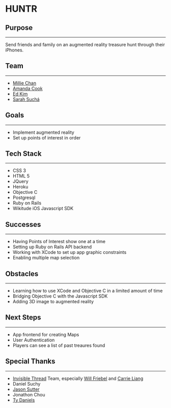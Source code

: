 # HUNTR

## Purpose
------
Send friends and family on an augmented reality treasure hunt through their iPhones.

## Team
------
* [Millie Chan](https://github.com/milliechan)
* [Amanda Cook](https://github.com/amandawouldgo)
* [Ed Kim](https://github.com/edwardkimj)
* [Sarah Suchá](https://github.com/sarahsucha)

## Goals
------
* Implement augmented reality
* Set up points of interest in order

## Tech Stack
------
* CSS 3
* HTML 5
* JQuery
* Heroku
* Objective C
* Postgresql
* Ruby on Rails
* Wikitude iOS Javascript SDK

## Successes
------
* Having Points of Interest show one at a time
* Setting up Ruby on Rails API backend
* Working with XCode to set up app graphic constraints
* Enabling multiple map selection

## Obstacles
------
* Learning how to use XCode and Objective C in a limited amount of time
* Bridging Objective C with the Javascript SDK
* Adding 3D image to augmented reality

## Next Steps
------
* App frontend for creating Maps
* User Authentication
* Players can see a list of past treaures found

## Special Thanks
------
* [Invisible Thread](https://github.com/wfriebel/invisible-thread) Team, especially [Will Friebel](https://github.com/wfriebel) and [Carrie Liang](https://github.com/liangcarrie20)
* Daniel Suchy
* [Jason Sutter](https://github.com/jasonsutter87)
* Jonathon Chou
* [Ty Daniels](https://github.com/tdangles81) 
